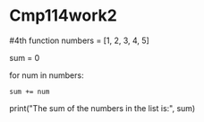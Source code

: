 # Cmp114work2
#4th function
numbers = [1, 2, 3, 4, 5]

sum = 0

for num in numbers:

    sum += num

print("The sum of the numbers in the list is:", sum)
